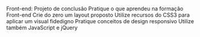 ﻿Front-end: Projeto de conclusão Pratique o que aprendeu na formação Front-end Crie do zero um layout proposto Utilize recursos do CSS3 para aplicar um visual fidedigno Pratique conceitos de design responsivo Utilize também JavaScript e jQuery
